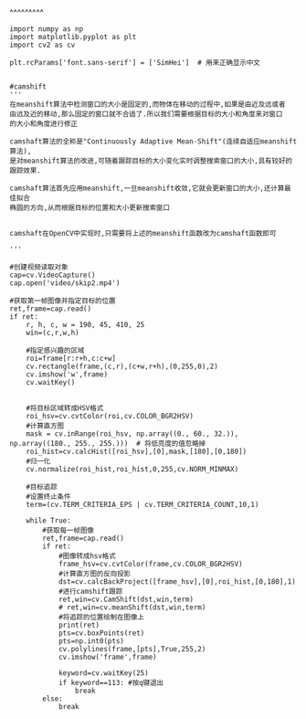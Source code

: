 
<BlogInfo title="camshift算法的应用" author="白日梦想猿" pv=0 read_times=0 pre_cost_time=72 category="图像处理" tag_list="['OpenCV', '视频处理', '目标追踪']" create_time="2021.08.17 10:17:23.189901" update_time="2023.08.29 13:15:07.388148" />

^^^^^^^^^
<pre><code class="language-python">import numpy as np
import matplotlib.pyplot as plt
import cv2 as cv

plt.rcParams['font.sans-serif'] = ['SimHei']  # 用来正确显示中文


#camshift
'''
在meanshift算法中检测窗口的大小是固定的,而物体在移动的过程中,如果是由近及远或者
由远及近的移动,那么固定的窗口就不合适了.所以我们需要根据目标的大小和角度来对窗口
的大小和角度进行修正

camshaft算法的全称是&quot;Continuously Adaptive Mean-Shift&quot;(连续自适应meanshift算法),
是对meanshift算法的改进,可随着跟踪目标的大小变化实时调整搜索窗口的大小,具有较好的跟踪效果.

camshaft算法首先应用meanshift,一旦meanshift收敛,它就会更新窗口的大小,还计算最佳拟合
椭圆的方向,从而根据目标的位置和大小更新搜索窗口


camshaft在OpenCV中实现时,只需要将上述的meanshift函数改为camshaft函数即可

'''

#创建视频读取对象
cap=cv.VideoCapture()
cap.open('video/skip2.mp4')

#获取第一帧图像并指定目标的位置
ret,frame=cap.read()
if ret:
    r, h, c, w = 190, 45, 410, 25
    win=(c,r,w,h)

    #指定感兴趣的区域
    roi=frame[r:r+h,c:c+w]
    cv.rectangle(frame,(c,r),(c+w,r+h),(0,255,0),2)
    cv.imshow('w',frame)
    cv.waitKey()


    #将目标区域转成HSV格式
    roi_hsv=cv.cvtColor(roi,cv.COLOR_BGR2HSV)
    #计算直方图
    mask = cv.inRange(roi_hsv, np.array((0., 60., 32.)), np.array((180., 255., 255.)))  # 将低亮度的值忽略掉
    roi_hist=cv.calcHist([roi_hsv],[0],mask,[180],[0,180])
    #归一化
    cv.normalize(roi_hist,roi_hist,0,255,cv.NORM_MINMAX)

    #目标追踪
    #设置终止条件
    term=(cv.TERM_CRITERIA_EPS | cv.TERM_CRITERIA_COUNT,10,1)

    while True:
        #获取每一帧图像
        ret,frame=cap.read()
        if ret:
            #图像转成hsv格式
            frame_hsv=cv.cvtColor(frame,cv.COLOR_BGR2HSV)
            #计算直方图的反向投影
            dst=cv.calcBackProject([frame_hsv],[0],roi_hist,[0,180],1)
            #进行camshift跟踪
            ret,win=cv.CamShift(dst,win,term)
            # ret,win=cv.meanShift(dst,win,term)
            #将追踪的位置绘制在图像上
            print(ret)
            pts=cv.boxPoints(ret)
            pts=np.int0(pts)
            cv.polylines(frame,[pts],True,255,2)
            cv.imshow('frame',frame)

            keyword=cv.waitKey(25)
            if keyword==113: #按q键退出
                break
        else:
            break
</code></pre>

